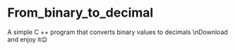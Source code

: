 # From_binary_to_decimal
A simple C ++ program that converts binary values ​​to decimals
\nDownload and enjoy it😉
